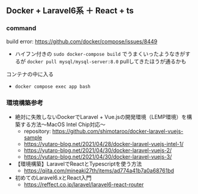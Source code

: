 ## Docker + Laravel6系 ＋ React + ts

### command

build error: https://github.com/docker/compose/issues/8449 
- ハイフン付きの `sudo docker-compose build` でうまくいったようなきがするが `docker pull mysql/mysql-server:8.0` pullしてきたほうが通るかも

コンテナの中に入る

- `docker compose exec app bash`

### 環境構築参考
- 絶対に失敗しないDockerでLaravel + Vue.jsの開発環境（LEMP環境）を構築する方法〜MacOS Intel Chip対応〜
  - repository: https://github.com/shimotaroo/docker-laravel-vuejs-sample
  - https://yutaro-blog.net/2021/04/28/docker-laravel-vuejs-intel-1/
  - https://yutaro-blog.net/2021/04/30/docker-laravel-vuejs-2/
  - https://yutaro-blog.net/2021/04/30/docker-laravel-vuejs-3/
- 【環境構築】LaravelでReactとTypescriptを使う方法
  - https://qiita.com/mineaki27th/items/ad774a41b7a0a68761bd
- 初めてのLaravel6.xとReact入門
  - https://reffect.co.jp/laravel/laravel6-react-router
